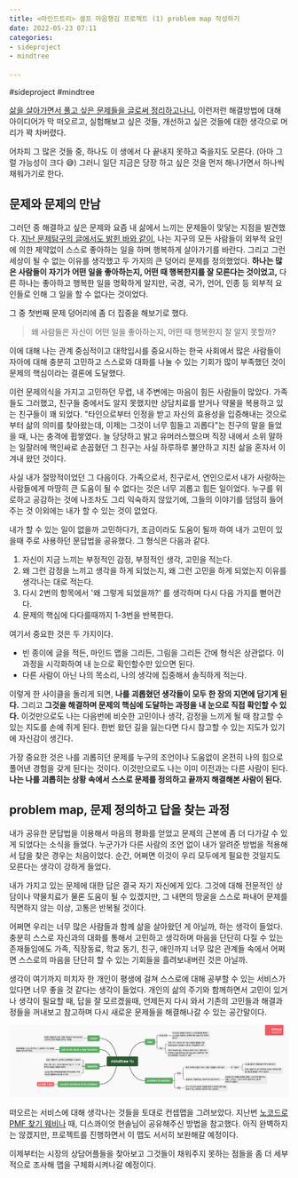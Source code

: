 ```yaml
---
title: <마인드트리> 셀프 마음챙김 프로젝트 (1) problem map 작성하기
date: 2022-05-23 07:11
categories: 
- sideproject
- mindtree

---
```


#sideproject #mindtree


[삶을 살아가면서 풀고 싶은 문제들을 글로써 정리하고나니](https://blog.mhson.world/2022/05/08/essays/probleminlife-03/), 이런저런 해결방법에 대해 아이디어가 막 떠오르고, 실험해보고 싶은 것들, 개선하고 싶은 것들에 대한 생각으로 머리가 꽉 차버렸다.

어차피 그 많은 것들 중, 하나도 이 생에서 다 끝내지 못하고 죽을지도 모른다. (아마 그럴 가능성이 크다 😅) 그러니 일단 지금은 당장 하고 싶은 것을 먼저 해나가면서 하나씩 채워가기로 한다. 


## 문제와 문제의 만남

그러던 중 해결하고 싶은 문제와 요즘 내 삶에서 느끼는 문제들이 맞닿는 지점을 발견했다. [지난 문제탐구의 글에서도 밝힌 바와 같이](https://blog.mhson.world/2022/05/07/essays/probleminlife-02/), 나는 지구의 모든 사람들이 외부적 요인에 의한 제약없이 스스로 좋아하는 일을 하며 행복하게 살아가기를 바란다. 그리고 그런 세상이 될 수 없는 이유를 생각했고 두 가지의 큰 덩어리 문제를 정의했었다. **하나는 많은 사람들이 자기가 어떤 일을 좋아하는지, 어떤 때 행복한지를 잘 모른다는 것이었고,** 다른 하나는 좋아하고 행복한 일을 명확하게 알지만, 국경, 국가, 언어, 인종 등 외부적 요인들로 인해 그 일을 할 수 없다는 것이었다. 

그 중 첫번째 문제 덩어리에 좀 더 집중을 해보기로 했다. 

> 왜 사람들은 자신이 어떤 일을 좋아하는지, 어떤 때  행복한지 잘 알지 못할까? 

이에 대해 나는 관계 중심적이고 대학입시를 중요시하는 한국 사회에서 많은 사람들이 자아에 대해 충분히 고민하고 스스로와 대화를 나눌 수 있는 기회가 많이 부족했던 것이 문제의 핵심이라는 결론에 도달했다. 

이런 문제의식을 가지고 고민하던 무렵, 내 주변에는 마음이 힘든 사람들이 많았다. 가족들도 그러했고, 친구들 중에서도 알지 못했지만 상담치료를 받거나 약물을 복용하고 있는 친구들이 꽤 되었다. "타인으로부터 인정을 받고 자신의 효용성을 입증해내는 것으로부터 삶의 의미를 찾아왔는데, 이제는 그것이 너무 힘들고 괴롭다"는 친구의 말을 들었을 때, 나는 충격에 휩쌓였다. 늘 당당하고 밝고 유머러스했으며 직장 내에서 소위 말하는 일잘러에 핵인싸로 손꼽혔던 그 친구는 사실 하루하루 불안하고 지친 삶을 혼자서 이겨내 왔던 것이다. 

사실 내가 절망적이었던 그 다음이다. 가족으로서, 친구로서, 연인으로서 내가 사랑하는 사람들에게 마땅히 큰 도움이 될 수 없다는 것은 너무 괴롭고 힘든 일이었다. 누구를 위로하고 공감하는 것에 나조차도 그리 익숙하지 않았기에, 그들의 이야기를 덤덤히 들어주는 것 이외에는 내가 할 수 있는 것이 없었다. 

내가 할 수 있는 일이 없을까 고민하다가, 조금이라도 도움이 될까 하여 내가 고민이 있을때 주로 사용하던 문답법을 공유했다. 그 형식은 다음과 같다. 

1. 자신이 지금 느끼는 부정적인 감정, 부정적인 생각, 고민을 적는다. 
2. 왜 그런 감정을 느끼고 생각을 하게 되었는지, 왜 그런 고민을 하게 되었는지 이유를 생각나는 대로 적는다. 
3. 다시 2번의 항목에서 '왜 그렇게 되었을까?' 를 생각하며 다시 다음 가지를 뻗어간다. 
4. 문제의 핵심에 다다를때까지 1-3번을 반복한다.

여기서 중요한 것은 두 가지이다. 
- 빈 종이에 글을 적든, 마인드 맵을 그리든, 그림을 그리든 간에 형식은 상관없다. 이 과정을 시각화하여 내 눈으로 확인할수만 있으면 된다. 
- 다른 사람이 아닌 나의 목소리, 나의 생각에 집중해서 솔직하게 적는다. 

이렇게 한 사이클을 돌리게 되면, **나를 괴롭혔던 생각들이 모두 한 장의 지면에 담기게 된다.** 그리고 **그것을 해결하며 문제의 핵심에 도달하는 과정을 내 눈으로 직접 확인할 수 있다.** 이것만으로도 나는 다음번에 비슷한 고민이나 생각, 감정을 느끼게 될 때 참고할 수 있는 지도를 손에 쥐게 된다. 한번 왔던 길을 잃는다면 다시 참고할 수 있는 지도가 있기에 자신감이 생긴다. 
 
가장 중요한 것은 나를 괴롭히던 문제를 누구의 조언이나 도움없이 온전히 나의 힘으로 풀어낸 경험을 갖게 된다는 것이다. 이것만으로도 나는 이미 이전과는 다른 사람이 된다. **나는 나를 괴롭히는 상황 속에서 스스로 문제를 정의하고 끝까지 해결해본 사람이 된다.** 


## problem map, 문제 정의하고 답을 찾는 과정
내가 공유한 문답법을 이용해서 마음의 평화를 얻었고 문제의 근본에 좀 더 다가갈 수 있게 되었다는 소식을 들었다. 누군가가 다른 사람의 조언 없이 내가 알려준 방법을 적용해서 답을 찾은 경우는 처음이었다. 순간, 어쩌면 이것이 우리 모두에게 필요한 것일지도 모른다는 생각이 강하게 들었다. 

내가 가지고 있는 문제에 대한 답은 결국 자기 자신에게 있다. 그것에 대해 전문적인 상담이나 약물치료가 물론 도움이 될 수 있겠지만, 그 내면의 땅굴을 스스로 파내어 문제를 직면하지 않는 이상, 고통은 반복될 것이다. 

어쩌면 우리는 너무 많은 사람들과 함께 삶을 살아왔던 게 아닐까, 하는 생각이 들었다. 충분히 스스로 자신과의 대화를 통해서 고민하고 생각하며 마음을 단단히 다질 수 있는 존재들임에도 가족, 직장동료, 학교 동기, 친구, 애인까지 너무 많은 관계들 속에서 어쩌면 스스로의 마음을 단단히 할 수 있는 기회들을 흘려보내버린 것은 아닐까. 

생각이 여기까지 미치자 한 개인이 평생에 걸쳐 스스로에 대해 공부할 수 있는 서비스가 있다면 너무 좋을 것 같다는 생각이 들었다. 개인의 삶의 주기와 함께하면서 고민이 있거나 생각이 필요할 때, 답을 잘 모르겠을때, 언제든지 다시 와서 기존의 고민들과 해결과정들을 꺼내보고 참고하며 다시 새로운 문제들을 해결해나갈 수 있는 공간말이다. 

![](/.gitbook/assets/mindtree01.png)

떠오르는 서비스에 대해 생각나는 것들을 토대로 컨셉맵을 그려보았다. 지난번 [노코드로 PMF 찾기 웨비나](https://blog.mhson.world/2022/03/04/sideprojects/how-to-find-pmf-with-no-code/) 때, 디스콰이엇 현솔님이 공유해주신 방법을 참고했다. 아직 완벽하지는 않겠지만, 프로젝트를 진행하면서 이 맵도 서서히 보완해갈 예정이다. 

이제부터는 시장의 상담어플들을 찾아보고 그것들이 채워주지 못하는 점들을 좀 더 세부적으로 조사해 맵을 구체화시켜나갈 예정이다. 

